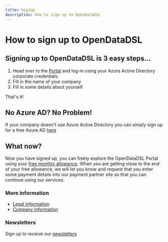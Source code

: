 ```yaml
---
title: SignUp
description: How to sign up to OpenDataDSL
---
```

How to sign up to OpenDataDSL
=======

## Signing up to OpenDataDSL is 3 easy steps...

1. Head over to the [Portal](https://dev-portal.opendatadsl.com/authentication/login) and log-in using your Azure Active 
Directory corporate credentials.
2. Fill in the name of your company
3. Fill in some details about yourself

That's it!

## No Azure AD? No Problem!
If your company doesn't use Azure Active Directory you can simply sign up for a free Azure AD [here](https://docs.microsoft.com/en-us/windows/client-management/mdm/register-your-free-azure-active-directory-subscription)

## What now?
Now you have signed up, you can freely explore the OpenDataDSL Portal using your [free monthly allowance](pricing). When you are 
getting close to the end of your free allowance, we will let you know and request that you enter some payment details
into our payment partner site so that you can continue using our services.

### More information

* [Legal Information](legal/Legal-Notices)
* [Company Information](AboutUs)

### Newsletters
Sign up to receive our [newsletters](https://cdn.forms-content.sg-form.com/e54e36ad-1c51-11ec-872a-6677fa1e7091)


